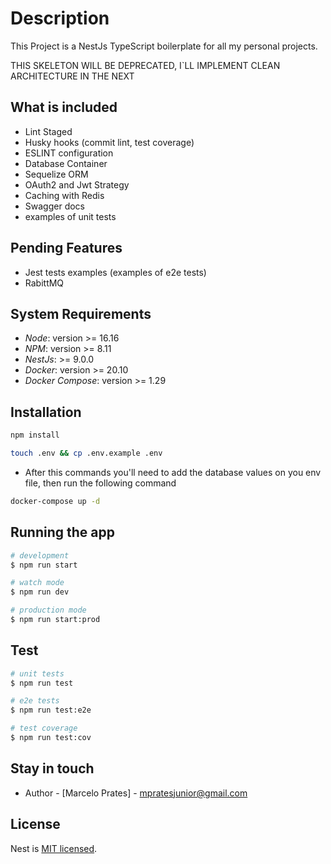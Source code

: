 
# Description

This Project is a NestJs TypeScript boilerplate for all my personal projects.

THIS SKELETON WILL BE DEPRECATED, I`LL IMPLEMENT CLEAN ARCHITECTURE IN THE NEXT

## What is included

- Lint Staged
- Husky hooks (commit lint, test coverage)
- ESLINT configuration
- Database Container
- Sequelize ORM
- OAuth2 and Jwt Strategy
- Caching with Redis
- Swagger docs
- examples of unit tests

## Pending  Features

- Jest tests examples (examples of e2e tests)
- RabittMQ

## System Requirements

- _Node_: version >= 16.16
- _NPM_: version >= 8.11
- _NestJs_: >= 9.0.0
- _Docker_: version >= 20.10
- _Docker Compose_: version >= 1.29

## Installation

```bash
npm install
```

```bash
touch .env && cp .env.example .env
```

- After this commands you'll need to add the database values on you env file, then run the following command

```bash
docker-compose up -d
```

## Running the app

```bash
# development
$ npm run start

# watch mode
$ npm run dev

# production mode
$ npm run start:prod
```

## Test

```bash
# unit tests
$ npm run test

# e2e tests
$ npm run test:e2e

# test coverage
$ npm run test:cov
```

## Stay in touch

- Author - [Marcelo Prates] - mpratesjunior@gmail.com

## License

Nest is [MIT licensed](LICENSE).
